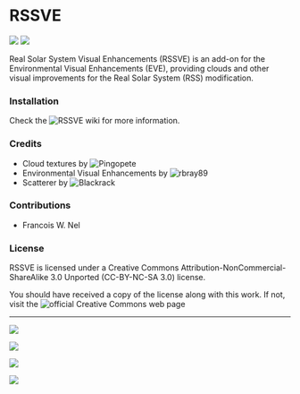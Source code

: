 # RSSVE

![][RSSVE:shield_version]
![][RSSVE:shield_license]

Real Solar System Visual Enhancements (RSSVE) is an add-on for the Environmental Visual Enhancements (EVE), providing clouds and other visual improvements for the Real Solar System (RSS) modification.

### Installation

Check the ![RSSVE wiki][RSSVE:wiki] for more information.

### Credits

* Cloud textures by ![Pingopete](https://github.com/Pingopete)
* Environmental Visual Enhancements by ![rbray89](https://github.com/rbray89)
* Scatterer by ![Blackrack](https://github.com/LGhassen)

### Contributions

* Francois W. Nel

### License

RSSVE is licensed under a Creative Commons Attribution-NonCommercial-ShareAlike 3.0 Unported (CC-BY-NC-SA 3.0) license.

You should have received a copy of the license along with this work. If not, visit the ![official Creative Commons web page][RSSVE:license]

--------------------------------------------------

![][RSSVE:Venus]

![][RSSVE:Earth]

![][RSSVE:Mars]

![][RSSVE:Jupiter]

[RSSVE:shield_version]: https://img.shields.io/badge/KSP%20Version-1.1.3.1289-red.svg
[RSSVE:shield_license]: https://img.shields.io/badge/License-CC%20BY--NC--SA%203.0-green.svg
[RSSVE:license]: https://creativecommons.org/licenses/by-nc-sa/3.0/

[RSSVE:wiki]: https://github.com/PhineasFreak/RSSVE/wiki

[RSSVE:Venus]: https://raw.githubusercontent.com/PhineasFreak/PicBin/master/PicBin/RSSVE_git/RSSVE_venus.png
[RSSVE:Earth]: https://raw.githubusercontent.com/PhineasFreak/PicBin/master/PicBin/RSSVE_git/RSSVE_earth.png
[RSSVE:Mars]: https://raw.githubusercontent.com/PhineasFreak/PicBin/master/PicBin/RSSVE_git/RSSVE_mars.png
[RSSVE:Jupiter]: https://raw.githubusercontent.com/PhineasFreak/PicBin/master/PicBin/RSSVE_git/RSSVE_jupiter.png
